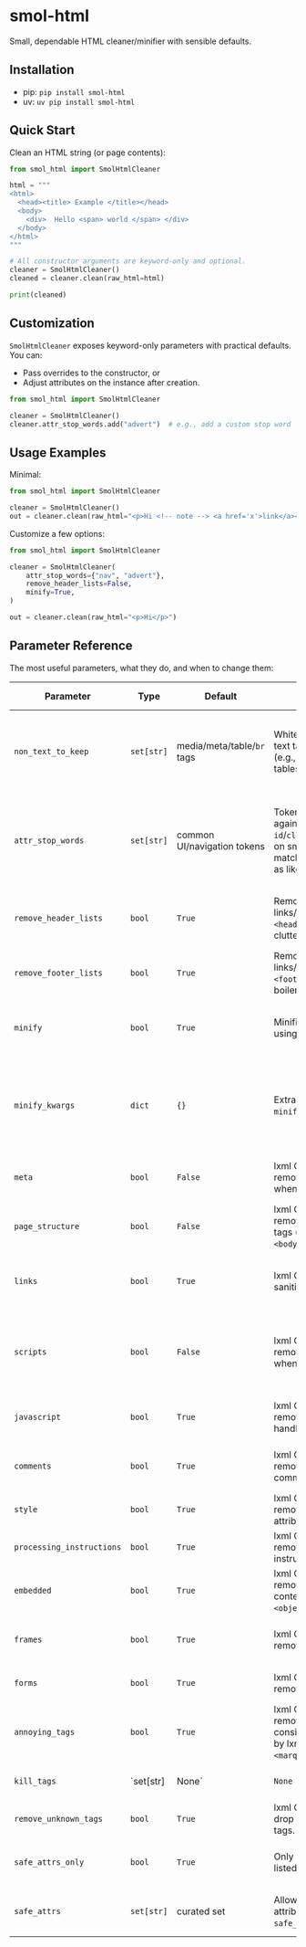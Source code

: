 # smol-html

Small, dependable HTML cleaner/minifier with sensible defaults.

## Installation

- pip: `pip install smol-html`
- uv: `uv pip install smol-html`

## Quick Start

Clean an HTML string (or page contents):

```python
from smol_html import SmolHtmlCleaner

html = """
<html>
  <head><title> Example </title></head>
  <body>
    <div>  Hello <span> world </span> </div>
  </body>
</html>
"""

# All constructor arguments are keyword-only and optional.
cleaner = SmolHtmlCleaner()
cleaned = cleaner.clean(raw_html=html)

print(cleaned)
```

## Customization

`SmolHtmlCleaner` exposes keyword-only parameters with practical defaults. You can:
- Pass overrides to the constructor, or
- Adjust attributes on the instance after creation.

```python
from smol_html import SmolHtmlCleaner

cleaner = SmolHtmlCleaner()
cleaner.attr_stop_words.add("advert")  # e.g., add a custom stop word
```

## Usage Examples

Minimal:

```python
from smol_html import SmolHtmlCleaner

cleaner = SmolHtmlCleaner()
out = cleaner.clean(raw_html="<p>Hi <!-- note --> <a href='x'>link</a></p>")
```

Customize a few options:

```python
from smol_html import SmolHtmlCleaner

cleaner = SmolHtmlCleaner(
    attr_stop_words={"nav", "advert"},
    remove_header_lists=False,
    minify=True,
)

out = cleaner.clean(raw_html="<p>Hi</p>")
```

## Parameter Reference

The most useful parameters, what they do, and when to change them:

| Parameter | Type | Default | What it does | When to change |
|---|---|---|---|---|
| `non_text_to_keep` | `set[str]` | media/meta/table/`br` tags | Whitelist of empty/non-text tags to preserve (e.g., images, figures, tables, line breaks). | If important non-text elements are being removed or you want to keep/drop more empty tags. |
| `attr_stop_words` | `set[str]` | common UI/navigation tokens | Tokens matched against `id`/`class`/`role`/`item_type` on small elements; matches are removed as likely non-content. | Add tokens like `advert`, `hero`, `menu` to aggressively drop UI chrome, or remove tokens if content is lost. |
| `remove_header_lists` | `bool` | `True` | Removes links/lists/images within `<header>` to reduce nav clutter. | Set `False` if your header contains meaningful content you want to keep. |
| `remove_footer_lists` | `bool` | `True` | Removes links/lists/images within `<footer>` to reduce boilerplate. | Set `False` for content-heavy footers you need. |
| `minify` | `bool` | `True` | Minifies output HTML using `minify_html`. | Set `False` for readability or debugging; use `--pretty` in the CLI. |
| `minify_kwargs` | `dict` | `{}` | Extra options passed to `minify_html.minify`. | Tune minification behavior (e.g., whitespace, comments) without changing cleaning. |
| `meta` | `bool` | `False` | lxml Cleaner option: remove `<meta>` content when `True`. | Usually leave `False`; enable only for strict sanitation. |
| `page_structure` | `bool` | `False` | lxml Cleaner option: remove page-structure tags (e.g., `<head>`, `<body>`) when `True`. | Rarely needed; keep `False` to preserve structure. |
| `links` | `bool` | `True` | lxml Cleaner option: sanitize/clean links. | Leave `True` unless you need raw anchors untouched. |
| `scripts` | `bool` | `False` | lxml Cleaner option: remove `<script>` tags when `True`. | Keep `False` to preserve scripts; usually safe to remove via `javascript=True` anyway. |
| `javascript` | `bool` | `True` | lxml Cleaner option: remove JS and event handlers. | Set `False` only if you truly need inline JS (not recommended). |
| `comments` | `bool` | `True` | lxml Cleaner option: remove HTML comments. | Set `False` to retain comments for debugging. |
| `style` | `bool` | `True` | lxml Cleaner option: remove CSS and style attributes. | Set `False` to keep inline styles/CSS. |
| `processing_instructions` | `bool` | `True` | lxml Cleaner option: remove processing instructions. | Rarely change; keep for safety. |
| `embedded` | `bool` | `True` | lxml Cleaner option: remove embedded content (e.g., `<embed>`, `<object>`). | Set `False` to keep embedded media. |
| `frames` | `bool` | `True` | lxml Cleaner option: remove frames/iframes. | Set `False` if iframes contain needed content. |
| `forms` | `bool` | `True` | lxml Cleaner option: remove form elements. | Set `False` if you need to keep forms/inputs. |
| `annoying_tags` | `bool` | `True` | lxml Cleaner option: remove tags considered "annoying" by lxml (e.g., `<blink>`, `<marquee>`). | Rarely change. |
| `kill_tags` | `set[str] | None` | `None` | Additional explicit tags to remove entirely. | Add site-specific or custom tags to drop. |
| `remove_unknown_tags` | `bool` | `True` | lxml Cleaner option: drop unknown/invalid tags. | Set `False` if you rely on custom elements. |
| `safe_attrs_only` | `bool` | `True` | Only allow attributes listed in `safe_attrs`. | Set `False` if you need to keep arbitrary attributes. |
| `safe_attrs` | `set[str]` | curated set | Allowed HTML attributes when `safe_attrs_only=True`. | Extend to keep additional attributes you trust. |
